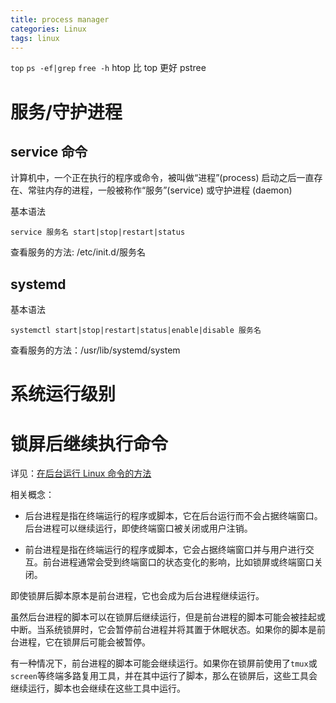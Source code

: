 ```yaml
---
title: process manager
categories: Linux
tags: linux
---
```

`top`
`ps -ef|grep`
`free -h`
htop 比 top 更好
pstree

# 服务/守护进程

## service 命令

计算机中，一个正在执行的程序或命令，被叫做“进程”(process)
启动之后一直存在、常驻内存的进程，一般被称作“服务”(service) 或守护进程 (daemon)

基本语法

```shell
service 服务名 start|stop|restart|status
```

查看服务的方法:  /etc/init.d/服务名

## systemd

基本语法

```shell
systemctl start|stop|restart|status|enable|disable 服务名
```

查看服务的方法：/usr/lib/systemd/system

# 系统运行级别

# 锁屏后继续执行命令

详见：[在后台运行 Linux 命令的方法](https://bambrow.com/20210617-run-linux-command-background/#%E5%9C%A8%E5%90%8E%E5%8F%B0%E8%BF%90%E8%A1%8CLinux%E5%91%BD%E4%BB%A4)

相关概念：

- 后台进程是指在终端运行的程序或脚本，它在后台运行而不会占据终端窗口。后台进程可以继续运行，即使终端窗口被关闭或用户注销。

- 前台进程是指在终端运行的程序或脚本，它会占据终端窗口并与用户进行交互。前台进程通常会受到终端窗口的状态变化的影响，比如锁屏或终端窗口关闭。

即使锁屏后脚本原本是前台进程，它也会成为后台进程继续运行。

虽然后台进程的脚本可以在锁屏后继续运行，但是前台进程的脚本可能会被挂起或中断。当系统锁屏时，它会暂停前台进程并将其置于休眠状态。如果你的脚本是前台进程，它在锁屏后可能会被暂停。

有一种情况下，前台进程的脚本可能会继续运行。如果你在锁屏前使用了`tmux`或`screen`等终端多路复用工具，并在其中运行了脚本，那么在锁屏后，这些工具会继续运行，脚本也会继续在这些工具中运行。







